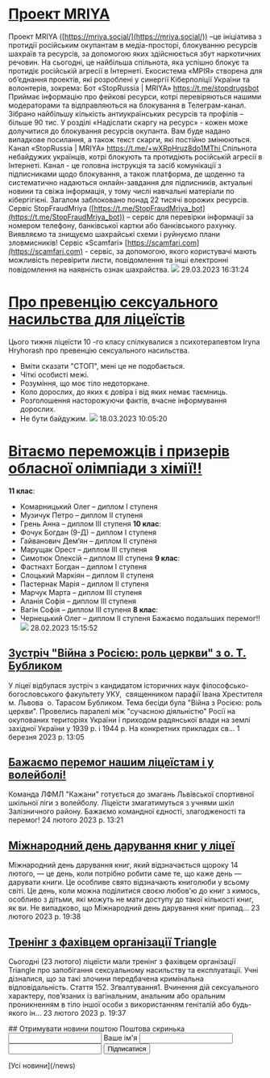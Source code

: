 # [Проект MRIYA](/news/проект-mriya/)
Проект MRIYA ([https://mriya.social/](https://mriya.social/)) –це ініціатива з протидії російським окупантам в медіа-просторі, блокуванню ресурсів шахраїв та ресурсів, за допомогою яких здійснюється збут наркотичних речовин. На сьогодні, це найбільша спільнота, яка успішно блокує та протидіє російській агресії в Інтернеті. Екосистема «МРІЯ» створена для об’єднання проектів, які розроблені у синергії Кіберполіції України та волонтерів, зокрема:
Бот «StopRussia | MRIYA» [https://t.me/stopdrugsbot ](https://t.me/stopdrugsbot)
Приймає інформацію про фейкові ресурси, котрі перевіряються нашими модераторами та відправляються на блокування в Телеграм-канал. Зібрано найбільшу кількість антиукраїнських ресурсів та профілів – більше 90 тис. У розділі «Надіслати скаргу на ресурс» - кожен може долучитися до блокування ресурсів окупанта. Вам буде надано випадкове посилання, а також текст скарги, які постійно змінюються.
Канал «StopRussia | MRIYA» [https://t.me/+wXRpHruz8do1MThi ](https://t.me/+wXRpHruz8do1MThi)
Спільнота небайдужих українців, котрі блокують та протидіють російській агресії в Інтернеті. Канал - це головна інструкція та засіб комунікації з підписниками щодо блокування, а також платформа, де щоденно та систематично надаються онлайн-завдання для підписників, актуальні новини та свіжа інформація, у тому числі навчальні матеріали по кібергігієні. Загалом заблоковано понад 22 тисячі ворожих ресурсів.
Сервіс StopFraudMriya ([https://t.me/StopFraudMriya_bot](https://t.me/StopFraudMriya_bot)) – сервіс для перевірки інформації за номером телефону, банківської картки або банківського рахунку. Виявляємо та знищуємо шахрайські схеми і руйнуємо плани зловмисників!
Сервіс «Scamfari» [https://scamfari.com](https://scamfari.com) - сервіс, за допомогою, якого користувачі мають можливість перевірити листи, повідомлення та інші електронні повідомлення на наявність ознак шахрайства.
![](/images/lpml.com.ua/bannermrija.jpg)
29.03.2023 16:31:24
# [Про превенцію сексуального насильства для ліцеїстів](/news/про-превенцію-сексуального-насильства-для-ліцеїстів/)
Цього тижня ліцеїсти 10 -го класу спілкувалися з психотерапевтом Iryna Hryhorash про превенцію сексуального насильства.
- Вміти сказати "СТОП", мені це не подобається.
- Чіткі особисті межі.
- Розуміння, що моє тіло недоторкане.
- Коло дорослих, до яких є довіра і від яких немає таємниць.
- Розголошення насторожуючи фактів, вчасне інформування дорослих.
- Не бути байдужим.
![](/images/lpml.com.ua/превентація-сн.png)
18.03.2023 10:05:20
# [Вітаємо переможців і призерів обласної олімпіади з хімії!!](/news/вітаємо-переможців-і-призерів-обласної-олімпіади-з-хімії/)
**11 клас**:
- Комарницький Олег – диплом I ступеня
- Музичук Петро – диплом II ступеня
- Грень Анна – диплом III ступеня
**10 клас**:
- Фочук Богдан (9-Д) – диплом I ступеня
- Гайванович Дем’ян – диплом II ступеня
- Марущак Орест – диплом III ступеня
- Симотюк Олексій – диплом III ступеня
**9 клас**:
- Фастнахт Богдан – диплом I ступеня
- Слоцький Маркіян – диплом II ступеня
- Пастернак Марія – диплом II ступеня
- Марчук Марта – диплом III ступеня
- Аланія Софія – диплом III ступеня
- Вагін Софія – диплом III ступеня
**8 клас**:
- Чернецький Олег – диплом II ступеня
Бажаємо подальших перемог!!
![](/images/lpml.com.ua/chim.jpg)
28.02.2023 15:15:52

## [Зустріч &quot;Війна з Росією: роль церкви&quot; з о. Т. Бубликом](/news/зустріч-війна-з-росією-роль-церкви-з-о-т-бубликом/)
У ліцеї відбулася зустріч з кандидатом історичних наук філософсько-богословського факультету УКУ,  священником парафії Івана Хрестителя м. Львова  о. Тарасом Бубликом. Тема бесіди була "Війна з Росією: роль церкви". Провелись паралелі між "сучасною діяльністю" Росії на окупованих територіях України і приходом радянської влади на землі західної України у 1939 р. і 1944 р. На конкретних прикладах св&hellip;
1 березня 2023 р. 13:05
## [Бажаємо перемог нашим ліцеїстам і у волейболі!](/news/бажаємо-перемог-нашим-ліцеїстам-і-у-волейболі/)
Команда ЛФМЛ "Кажани" готується до змагань Львівської спортивної шкільної ліги з волейболу. Ліцеїсти змагатимуться з учнями шкіл Залізничного району. Бажаємо командної єдності, злагодженості та перемог!
24 лютого 2023 р. 13:21
## [Міжнародний день дарування книг у ліцеї](/news/міжнародний-день-дарування-книг-у-ліцеї/)
Міжнародний день дарування книг, який відзначається щороку 14 лютого, — це день, коли потрібно робити саме те, що каже день — дарувати книги. Це особливе свято відзначають книголюби у всьому світі. Це день, коли можна поділитися своєю любов'ю до книг з кимось, особливо з дітьми, які можуть не мати доступу до такої кількості книг, як ви. Не випадково, що Міжнародний день дарування книг припад&hellip;
23 лютого 2023 р. 19:38
## [Тренінг з фахівцем організації Тriangle](/news/тренінг-з-фахівцем-організації-тriangle/)
Сьогодні (23 лютого) ліцеїсти мали тренінг з фахівцем організації Triangle про запобігання сексуальному насильству та експлуатації. Учні дізналися, що за такі злочини передбачена кримінальна відповідальність.
Стаття 152. Зґвалтування1. Вчинення дій сексуального характеру, пов’язаних із вагінальним, анальним або оральним проникненням в тіло іншої особи з використанням геніталій або будь-якого ін&hellip;
23 лютого 2023 р. 19:37
<!-- Begin MailChimp Signup Form -->
<style type="text/css">
#mc_embed_signup {
background: #fff;
clear: left;
font-size: 14px;
}
/* Add your own MailChimp form style overrides in your site stylesheet or in this style block.
We recommend moving this block and the preceding CSS link to the HEAD of your HTML file. */
</style>
<form action="//lpml.us9.list-manage.com/subscribe/post?u=f5bc904044746c3da3a427d3c&amp;id=a7f07f2116" method="post" id="mc-embedded-subscribe-form" name="mc-embedded-subscribe-form" class="validate" target="_blank" novalidate>
## Отримувати новини поштою
<label for="mce-EMAIL">Поштова скринька</label>
<input type="email" value="" name="EMAIL" class="required email" id="mce-EMAIL">
<label for="mce-NAME">Ваше ім'я</label>
<input type="text" value="" name="NAME" class="" id="mce-NAME">
<!-- real people should not fill this in and expect good things - do not remove this or risk form bot signups-->
<input type="text" name="b_f5bc904044746c3da3a427d3c_a7f07f2116" tabindex="-1" value="">
<input type="submit" value="Підписатися" name="subscribe" id="mc-embedded-subscribe" class="button">
</form>
<!--End mc_embed_signup-->
[Усі новини](/news)

